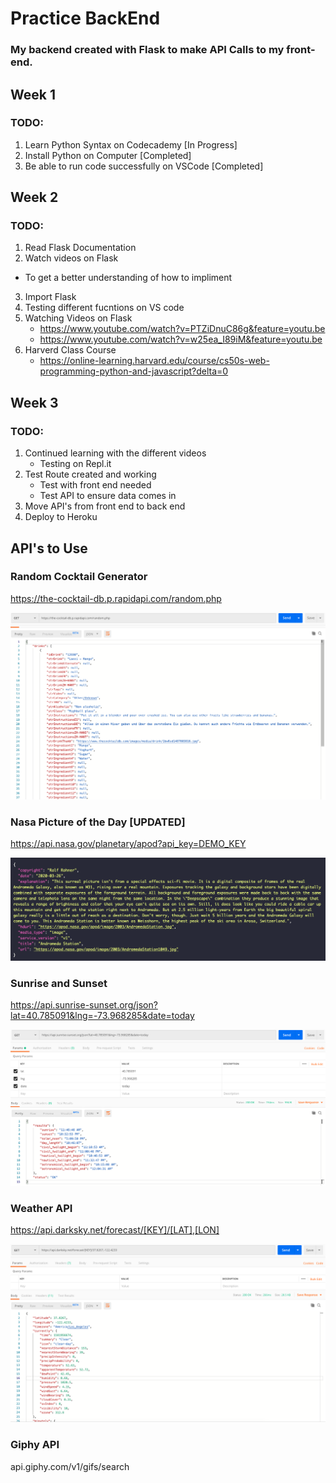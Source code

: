 # Practice BackEnd
### My backend created with Flask to make API Calls to my front-end. 

## Week 1

### TODO:
1. Learn Python Syntax on Codecademy [In Progress]
2. Install Python on Computer [Completed]
3. Be able to run code successfully on VSCode [Completed]

## Week 2

### TODO:
1. Read Flask Documentation
2. Watch videos on Flask
 - To get a better understanding of how to impliment
3. Import Flask
4. Testing different fucntions on VS code
5. Watching Videos on Flask
    - https://www.youtube.com/watch?v=PTZiDnuC86g&feature=youtu.be
    - https://www.youtube.com/watch?v=w25ea_I89iM&feature=youtu.be
6. Harverd Class Course
    - https://online-learning.harvard.edu/course/cs50s-web-programming-python-and-javascript?delta=0

## Week 3

### TODO:
1. Continued learning with the different videos
    - Testing on Repl.it 
2. Test Route created and working
    - Test with front end needed
    - Test API to ensure data comes in
3. Move API's from front end to back end
4. Deploy to Heroku


## API's to Use

### Random Cocktail Generator
https://the-cocktail-db.p.rapidapi.com/random.php

![API_Sample](assets/RandomCocktailAPISample.png)

### Nasa Picture of the Day [UPDATED]
https://api.nasa.gov/planetary/apod?api_key=DEMO_KEY

![API_Sample](assets/NasaPic.png)

### Sunrise and Sunset
https://api.sunrise-sunset.org/json?lat=40.785091&lng=-73.968285&date=today

![API_Sample](assets/SunriseSunset.png)


### Weather API
https://api.darksky.net/forecast/[KEY]/[LAT],[LON]

![API_Sample](assets/Weather.png)

### Giphy API
api.giphy.com/v1/gifs/search

<!-- need to add sample -->